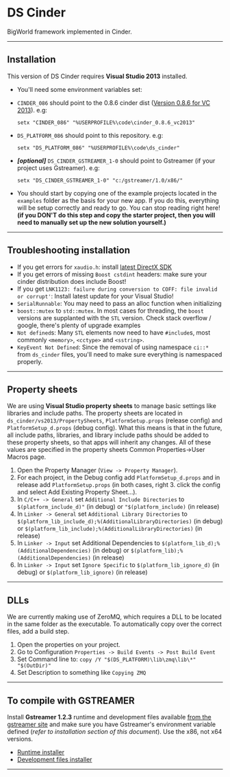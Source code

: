 DS Cinder
=========
BigWorld framework implemented in Cinder.

----------

Installation
------------
This version of DS Cinder requires **Visual Studio 2013** installed.

 -  You'll need some environment variables set:
   - `CINDER_086` should point to the 0.8.6 cinder dist ([Version 0.8.6 for VC 2013](http://libcinder.org/releases/cinder_0.8.6_vc2013.zip)). e.g:

     ```Batchfile
     setx "CINDER_086" "%USERPROFILE%\code\cinder_0.8.6_vc2013"
     ```

   - `DS_PLATFORM_086` should point to this repository. e.g:

     ```Batchfile
     setx "DS_PLATFORM_086" "%USERPROFILE%\code\ds_cinder"
     ```

   - ***[optional]*** `DS_CINDER_GSTREAMER_1-0` should point to Gstreamer (if your project uses Gstreamer). e.g:

     ```Batchfile
     setx "DS_CINDER_GSTREAMER_1-0" "c:/gstreamer/1.0/x86/"
     ```

 -  You should start by copying one of the example projects located in the `examples` folder as the basis for your new app.  If you do this, everything will be setup correctly and ready to go.  You can stop reading right here! **(if you DON'T do this step and copy the starter project, then you will need to manually set up the new solution yourself.)**

----------

Troubleshooting installation
--------------------------------

 - If you get errors for `xaudio.h`: install [latest DirectX SDK][2]
 - If you get errors of missing `Boost cstdint` headers: make sure your cinder distribution does include Boost!
 - If you get `LNK1123: failure during conversion to COFF: file invalid or corrupt'`: Install latest update for your Visual Studio!
 - `SerialRunnable`: You may need to pass an alloc function when initializing
 - `boost::mutex` to `std::mutex`. In most cases for threading, the `boost` versions are supplanted with the `STL` version. Check stack overflow / google, there's plenty of upgrade examples
 - `Not defined`s: Many `STL` elements now need to have `#include`s, most commonly `<memory>`, `<cctype>` and `<sstring>`.
 - `KeyEvent Not Defined`: Since the removal of using namespace `ci::*` from `ds_cinder` files, you'll need to make sure everything is namespaced properly.

----------

 
Property sheets
---------------

We are using **Visual Studio property sheets** to manage basic settings like libraries and include paths. The property sheets are located in `ds_cinder/vs2013/PropertySheets`, `PlatformSetup.props` (release config) and `PlatformSetup_d.props` (debug config).  What this means is that in the future, all include paths, libraries, and library include paths should be added to these property sheets, so that apps will inherit any changes.  All of these values are specified in the property sheets Common Properties->User Macros page.

 1. Open the Property Manager (`View -> Property Manager`).
 2. For each project, in the Debug config add `PlatformSetup_d.props` and in release add `PlatformSetup.props` (in both cases, right  3. click the config and select Add Existing Property Sheet...).
 4. In `C/C++ -> General` set `Additional Include Directories` to `$(platform_include_d)"` (in debug) or `"$(platform_include)` (in release)
 5. In `Linker -> General` set `Additional Library Directories` to `$(platform_lib_include_d);%(AdditionalLibraryDirectories)` (in debug) or `$(platform_lib_include);%(AdditionalLibraryDirectories)` (in release)
 6. In `Linker -> Input` set Additional Dependencies to `$(platform_lib_d);%(AdditionalDependencies)` (in debug) or `$(platform_lib);%(AdditionalDependencies)` (in release)
 7. In `Linker -> Input` set `Ignore Specific` to `$(platform_lib_ignore_d)` (in debug) or `$(platform_lib_ignore)` (in release)


----------

DLLs
----

We are currently making use of ZeroMQ, which requires a DLL to be located in the same folder as the executable.  To automatically copy over the correct files, add a build step.

 1. Open the properties on your project.
 2. Go to Configuration `Properties -> Build Events -> Post Build Event`
 3. Set Command line to: `copy /Y "$(DS_PLATFORM)\lib\zmq\lib\*" "$(OutDir)"`
 4. Set Description to something like `Copying ZMQ`


----------


To compile with GSTREAMER
-------------------------

Install **Gstreamer 1.2.3** runtime and development files available [from the gstreamer site][1] and make sure you have Gstreamer's environment variable defined (*refer to installation section of this document*). Use the x86, not x64 versions.
  - [Runtime installer](http://gstreamer.freedesktop.org/data/pkg/windows/1.2.3/gstreamer-1.0-x86-1.2.3.msi)
  - [Development files installer](http://gstreamer.freedesktop.org/data/pkg/windows/1.2.3/gstreamer-1.0-devel-x86-1.2.3.msi)

----------


  [1]: http://gstreamer.freedesktop.org/data/pkg/windows/
  [2]: http://lmgtfy.com/?q=directx%20sdk%20download
  
